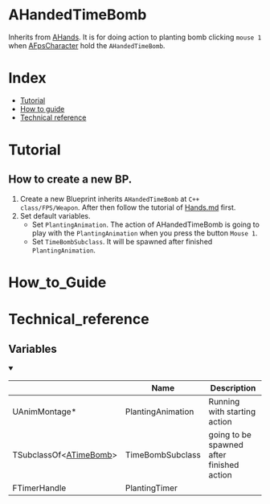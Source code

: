 # AHandedTimeBomb
Inherits from [AHands](./Hands.md). It is for doing action to planting bomb clicking `mouse 1` when [AFpsCharacter](./FPSCharacter.md) hold the `AHandedTimeBomb`.

# Index
- [Tutorial](#_Tutorial)
- [How to guide](#_How_to_Guide)
- [Technical reference](#_Technical_reference)

# Tutorial
## How to create a new BP.
1. Create a new Blueprint inherits `AHandedTimeBomb` at `C++ class/FPS/Weapon`. After then follow the tutorial of [Hands.md](./Hands.md) first.
2. Set default variables.
    - Set `PlantingAnimation`. The action of AHandedTimeBomb is going to play with the `PlantingAnimation` when you press the button `Mouse 1`.
    - Set `TimeBombSubclass`. It will be spawned after finished `PlantingAnimation`.

# How_to_Guide

# Technical_reference

## Variables
<details open>
<summary></summary>

||Name|Description|
|-|-|-|
|UAnimMontage*|PlantingAnimation|Running with starting action|
|TSubclassOf\<[ATimeBomb](./TimeBomb.md)\>|TimeBombSubclass|going to be spawned after finished action|
|FTimerHandle|PlantingTimer||

</details>